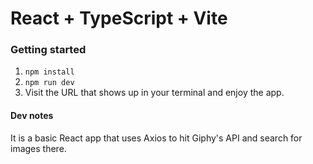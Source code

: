 # React + TypeScript + Vite

### Getting started

1. `npm install`
1. `npm run dev`
1. Visit the URL that shows up in your terminal and enjoy the app.

#### Dev notes

It is a basic React app that uses Axios to hit Giphy's API and search for images there.